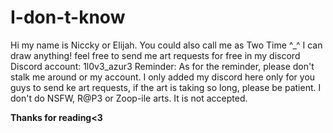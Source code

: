 # I-don-t-know
Hi my name is Niccky or Elijah. You could also call me as Two Time ^_^
I can draw anything! feel free to send me art requests for free in my discord
Discord account: 1l0v3_azur3
Reminder: 
As for the reminder, please don't stalk me around or my account. I only added my discord here only for you guys to send ke art requests, if the art is taking so long, please be patient. 
I don't do NSFW, R@P3 or Zoop-ile arts. It is not accepted.

__Thanks for reading<3__
